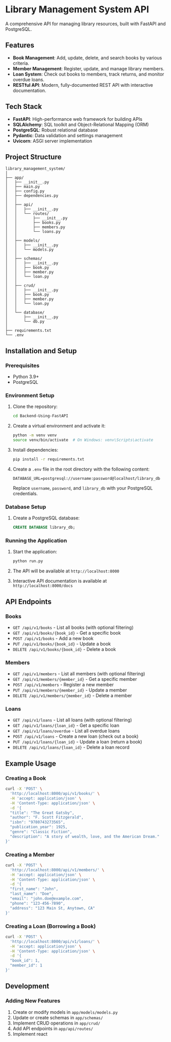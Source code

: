 # Library Management System API

A comprehensive API for managing library resources, built with FastAPI and PostgreSQL.

## Features

- **Book Management**: Add, update, delete, and search books by various criteria.
- **Member Management**: Register, update, and manage library members.
- **Loan System**: Check out books to members, track returns, and monitor overdue loans.
- **RESTful API**: Modern, fully-documented REST API with interactive documentation.

## Tech Stack

- **FastAPI**: High-performance web framework for building APIs
- **SQLAlchemy**: SQL toolkit and Object-Relational Mapping (ORM)
- **PostgreSQL**: Robust relational database
- **Pydantic**: Data validation and settings management
- **Uvicorn**: ASGI server implementation

## Project Structure

```
library_management_system/
│
├── app/
│   ├── __init__.py
│   ├── main.py
│   ├── config.py
│   ├── dependencies.py
│   │
│   ├── api/
│   │   ├── __init__.py
│   │   └── routes/
│   │       ├── __init__.py
│   │       ├── books.py
│   │       ├── members.py
│   │       └── loans.py
│   │
│   ├── models/
│   │   ├── __init__.py
│   │   └── models.py
│   │
│   ├── schemas/
│   │   ├── __init__.py
│   │   ├── book.py
│   │   ├── member.py
│   │   └── loan.py
│   │
│   ├── crud/
│   │   ├── __init__.py
│   │   ├── book.py
│   │   ├── member.py
│   │   └── loan.py
│   │
│   └── database/
│       ├── __init__.py
│       └── db.py
│
├── requirements.txt
└── .env
```

## Installation and Setup

### Prerequisites

- Python 3.9+
- PostgreSQL

### Environment Setup

1. Clone the repository:
   ```bash
   cd Backend-Using-FastAPI
   ```

2. Create a virtual environment and activate it:
   ```bash
   python -m venv venv
   source venv/bin/activate  # On Windows: venv\Scripts\activate
   ```

3. Install dependencies:
   ```bash
   pip install -r requirements.txt
   ```

4. Create a `.env` file in the root directory with the following content:
   ```
   DATABASE_URL=postgresql://username:password@localhost/library_db
   ```
   Replace `username`, `password`, and `library_db` with your PostgreSQL credentials.

### Database Setup

1. Create a PostgreSQL database:
   ```sql
   CREATE DATABASE library_db;
   ```

### Running the Application

1. Start the application:
   ```bash
   python run.py
   ```

2. The API will be available at `http://localhost:8000`
3. Interactive API documentation is available at `http://localhost:8000/docs`

## API Endpoints

### Books

- `GET /api/v1/books` - List all books (with optional filtering)
- `GET /api/v1/books/{book_id}` - Get a specific book
- `POST /api/v1/books` - Add a new book
- `PUT /api/v1/books/{book_id}` - Update a book
- `DELETE /api/v1/books/{book_id}` - Delete a book

### Members

- `GET /api/v1/members` - List all members (with optional filtering)
- `GET /api/v1/members/{member_id}` - Get a specific member
- `POST /api/v1/members` - Register a new member
- `PUT /api/v1/members/{member_id}` - Update a member
- `DELETE /api/v1/members/{member_id}` - Delete a member

### Loans

- `GET /api/v1/loans` - List all loans (with optional filtering)
- `GET /api/v1/loans/{loan_id}` - Get a specific loan
- `GET /api/v1/loans/overdue` - List all overdue loans
- `POST /api/v1/loans` - Create a new loan (check out a book)
- `PUT /api/v1/loans/{loan_id}` - Update a loan (return a book)
- `DELETE /api/v1/loans/{loan_id}` - Delete a loan record

## Example Usage

### Creating a Book

```bash
curl -X 'POST' \
  'http://localhost:8000/api/v1/books/' \
  -H 'accept: application/json' \
  -H 'Content-Type: application/json' \
  -d '{
  "title": "The Great Gatsby",
  "author": "F. Scott Fitzgerald",
  "isbn": "9780743273565",
  "publication_year": 1925,
  "genre": "Classic Fiction",
  "description": "A story of wealth, love, and the American Dream."
}'
```

### Creating a Member

```bash
curl -X 'POST' \
  'http://localhost:8000/api/v1/members/' \
  -H 'accept: application/json' \
  -H 'Content-Type: application/json' \
  -d '{
  "first_name": "John",
  "last_name": "Doe",
  "email": "john.doe@example.com",
  "phone": "123-456-7890",
  "address": "123 Main St, Anytown, CA"
}'
```

### Creating a Loan (Borrowing a Book)

```bash
curl -X 'POST' \
  'http://localhost:8000/api/v1/loans/' \
  -H 'accept: application/json' \
  -H 'Content-Type: application/json' \
  -d '{
  "book_id": 1,
  "member_id": 1
}'
```

## Development

### Adding New Features

1. Create or modify models in `app/models/models.py`
2. Update or create schemas in `app/schemas/`
3. Implement CRUD operations in `app/crud/`
4. Add API endpoints in `app/api/routes/`
5. Implement react

